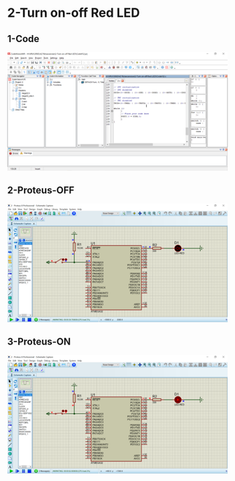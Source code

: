 # 2-Turn on-off Red LED
## 1-Code
![](Ax/CodeVision.PNG)
## 2-Proteus-OFF
![](Ax/Proteus%20-%20OFF.PNG)
 
## 3-Proteus-ON
![](Ax/Proteus%20-%20ON.PNG)
